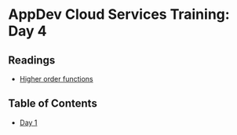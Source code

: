 # AppDev Cloud Services Training: Day 4

## Readings

* [Higher order functions](https://eloquentjavascript.net/05_higher_order.html)

## Table of Contents

* [Day 1][day1]

[day1]: https://github.com/GrinnellAppDev/cloud-services-training/TODO_ADD_DAY_ONE
